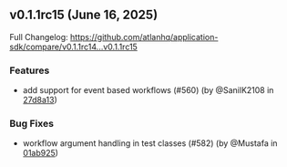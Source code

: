 ## v0.1.1rc15 (June 16, 2025)

Full Changelog: https://github.com/atlanhq/application-sdk/compare/v0.1.1rc14...v0.1.1rc15

### Features

- add support for event based workflows (#560) (by @SanilK2108 in [27d8a13](https://github.com/atlanhq/application-sdk/commit/27d8a13))

### Bug Fixes

- workflow argument handling in test classes (#582) (by @Mustafa in [01ab925](https://github.com/atlanhq/application-sdk/commit/01ab925))
